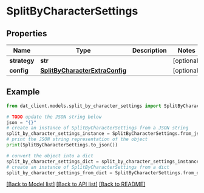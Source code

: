 # SplitByCharacterSettings


## Properties

Name | Type | Description | Notes
------------ | ------------- | ------------- | -------------
**strategy** | **str** |  | [optional] 
**config** | [**SplitByCharacterExtraConfig**](SplitByCharacterExtraConfig.md) |  | [optional] 

## Example

```python
from dat_client.models.split_by_character_settings import SplitByCharacterSettings

# TODO update the JSON string below
json = "{}"
# create an instance of SplitByCharacterSettings from a JSON string
split_by_character_settings_instance = SplitByCharacterSettings.from_json(json)
# print the JSON string representation of the object
print(SplitByCharacterSettings.to_json())

# convert the object into a dict
split_by_character_settings_dict = split_by_character_settings_instance.to_dict()
# create an instance of SplitByCharacterSettings from a dict
split_by_character_settings_from_dict = SplitByCharacterSettings.from_dict(split_by_character_settings_dict)
```
[[Back to Model list]](../README.md#documentation-for-models) [[Back to API list]](../README.md#documentation-for-api-endpoints) [[Back to README]](../README.md)


